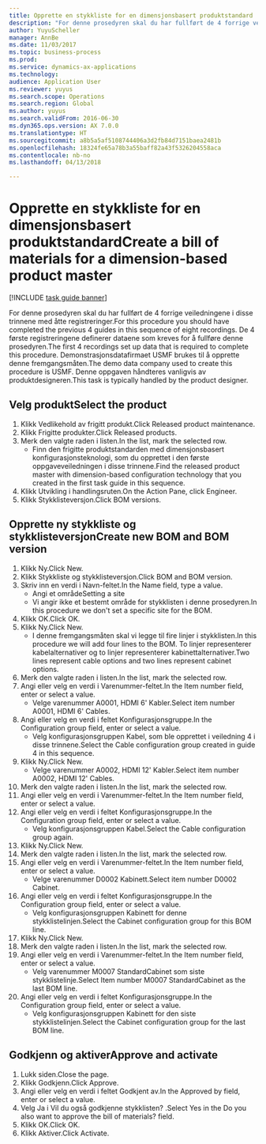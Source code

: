 ```yaml
--- 
title: Opprette en stykkliste for en dimensjonsbasert produktstandard
description: "For denne prosedyren skal du har fullført de 4 forrige veiledningene i disse trinnene med åtte registreringer."
author: YuyuScheller
manager: AnnBe
ms.date: 11/03/2017
ms.topic: business-process
ms.prod: 
ms.service: dynamics-ax-applications
ms.technology: 
audience: Application User
ms.reviewer: yuyus
ms.search.scope: Operations
ms.search.region: Global
ms.author: yuyus
ms.search.validFrom: 2016-06-30
ms.dyn365.ops.version: AX 7.0.0
ms.translationtype: HT
ms.sourcegitcommit: a8b5a5af5108744406a3d2fb84d7151baea2481b
ms.openlocfilehash: 18324fe65a78b3a55baff82a43f5326204558aca
ms.contentlocale: nb-no
ms.lasthandoff: 04/13/2018

---
```

# <a name="create-a-bill-of-materials-for-a-dimension-based-product-master"></a><span data-ttu-id="c66b5-103">Opprette en stykkliste for en dimensjonsbasert produktstandard</span><span class="sxs-lookup"><span data-stu-id="c66b5-103">Create a bill of materials for a dimension-based product master</span></span>

[!INCLUDE [task guide banner](../../includes/task-guide-banner.md)]

<span data-ttu-id="c66b5-104">For denne prosedyren skal du har fullført de 4 forrige veiledningene i disse trinnene med åtte registreringer.</span><span class="sxs-lookup"><span data-stu-id="c66b5-104">For this procedure you should have completed the previous 4 guides in this sequence of eight recordings.</span></span> <span data-ttu-id="c66b5-105">De 4 første registreringene definerer dataene som kreves for å fullføre denne prosedyren.</span><span class="sxs-lookup"><span data-stu-id="c66b5-105">The first 4 recordings set up data that is required to complete this procedure.</span></span> <span data-ttu-id="c66b5-106">Demonstrasjonsdatafirmaet USMF brukes til å opprette denne fremgangsmåten.</span><span class="sxs-lookup"><span data-stu-id="c66b5-106">The demo data company used to create this procedure is USMF.</span></span> <span data-ttu-id="c66b5-107">Denne oppgaven håndteres vanligvis av produktdesigneren.</span><span class="sxs-lookup"><span data-stu-id="c66b5-107">This task is typically handled by the product designer.</span></span>


## <a name="select-the-product"></a><span data-ttu-id="c66b5-108">Velg produkt</span><span class="sxs-lookup"><span data-stu-id="c66b5-108">Select the product</span></span>
1. <span data-ttu-id="c66b5-109">Klikk Vedlikehold av frigitt produkt.</span><span class="sxs-lookup"><span data-stu-id="c66b5-109">Click Released product maintenance.</span></span>
2. <span data-ttu-id="c66b5-110">Klikk Frigitte produkter.</span><span class="sxs-lookup"><span data-stu-id="c66b5-110">Click Released products.</span></span>
3. <span data-ttu-id="c66b5-111">Merk den valgte raden i listen.</span><span class="sxs-lookup"><span data-stu-id="c66b5-111">In the list, mark the selected row.</span></span>
    * <span data-ttu-id="c66b5-112">Finn den frigitte produktstandarden med dimensjonsbasert konfigurasjonsteknologi, som du opprettet i den første oppgaveveiledningen i disse trinnene.</span><span class="sxs-lookup"><span data-stu-id="c66b5-112">Find the released product master with dimension-based configuration technology that you created in the first task guide in this sequence.</span></span>  
4. <span data-ttu-id="c66b5-113">Klikk Utvikling i handlingsruten.</span><span class="sxs-lookup"><span data-stu-id="c66b5-113">On the Action Pane, click Engineer.</span></span>
5. <span data-ttu-id="c66b5-114">Klikk Stykklisteversjon.</span><span class="sxs-lookup"><span data-stu-id="c66b5-114">Click BOM versions.</span></span>

## <a name="create-new-bom-and-bom-version"></a><span data-ttu-id="c66b5-115">Opprette ny stykkliste og stykklisteversjon</span><span class="sxs-lookup"><span data-stu-id="c66b5-115">Create new BOM and BOM version</span></span>
1. <span data-ttu-id="c66b5-116">Klikk Ny.</span><span class="sxs-lookup"><span data-stu-id="c66b5-116">Click New.</span></span>
2. <span data-ttu-id="c66b5-117">Klikk Stykkliste og stykklisteversjon.</span><span class="sxs-lookup"><span data-stu-id="c66b5-117">Click BOM and BOM version.</span></span>
3. <span data-ttu-id="c66b5-118">Skriv inn en verdi i Navn-feltet.</span><span class="sxs-lookup"><span data-stu-id="c66b5-118">In the Name field, type a value.</span></span>
    * <span data-ttu-id="c66b5-119">Angi et område</span><span class="sxs-lookup"><span data-stu-id="c66b5-119">Setting a site</span></span>  
    * <span data-ttu-id="c66b5-120">Vi angir ikke et bestemt område for stykklisten i denne prosedyren.</span><span class="sxs-lookup"><span data-stu-id="c66b5-120">In this procedure we don't set a specific site for the BOM.</span></span>  
4. <span data-ttu-id="c66b5-121">Klikk OK.</span><span class="sxs-lookup"><span data-stu-id="c66b5-121">Click OK.</span></span>
5. <span data-ttu-id="c66b5-122">Klikk Ny.</span><span class="sxs-lookup"><span data-stu-id="c66b5-122">Click New.</span></span>
    * <span data-ttu-id="c66b5-123">I denne fremgangsmåten skal vi legge til fire linjer i stykklisten.</span><span class="sxs-lookup"><span data-stu-id="c66b5-123">In this procedure we will add four lines to the BOM.</span></span> <span data-ttu-id="c66b5-124">To linjer representerer kabelalternativer og to linjer representerer kabinettalternativer.</span><span class="sxs-lookup"><span data-stu-id="c66b5-124">Two lines represent cable options and two lines represent cabinet options.</span></span>  
6. <span data-ttu-id="c66b5-125">Merk den valgte raden i listen.</span><span class="sxs-lookup"><span data-stu-id="c66b5-125">In the list, mark the selected row.</span></span>
7. <span data-ttu-id="c66b5-126">Angi eller velg en verdi i Varenummer-feltet.</span><span class="sxs-lookup"><span data-stu-id="c66b5-126">In the Item number field, enter or select a value.</span></span>
    * <span data-ttu-id="c66b5-127">Velge varenummer A0001, HDMI 6' Kabler.</span><span class="sxs-lookup"><span data-stu-id="c66b5-127">Select item number A0001, HDMI 6' Cables.</span></span>  
8. <span data-ttu-id="c66b5-128">Angi eller velg en verdi i feltet Konfigurasjonsgruppe.</span><span class="sxs-lookup"><span data-stu-id="c66b5-128">In the Configuration group field, enter or select a value.</span></span>
    * <span data-ttu-id="c66b5-129">Velg konfigurasjonsgruppen Kabel, som ble opprettet i veiledning 4 i disse trinnene.</span><span class="sxs-lookup"><span data-stu-id="c66b5-129">Select the Cable configuration group created in guide 4 in this sequence.</span></span>  
9. <span data-ttu-id="c66b5-130">Klikk Ny.</span><span class="sxs-lookup"><span data-stu-id="c66b5-130">Click New.</span></span>
    * <span data-ttu-id="c66b5-131">Velge varenummer A0002, HDMI 12' Kabler.</span><span class="sxs-lookup"><span data-stu-id="c66b5-131">Select item number A0002, HDMI 12' Cables.</span></span>  
10. <span data-ttu-id="c66b5-132">Merk den valgte raden i listen.</span><span class="sxs-lookup"><span data-stu-id="c66b5-132">In the list, mark the selected row.</span></span>
11. <span data-ttu-id="c66b5-133">Angi eller velg en verdi i Varenummer-feltet.</span><span class="sxs-lookup"><span data-stu-id="c66b5-133">In the Item number field, enter or select a value.</span></span>
12. <span data-ttu-id="c66b5-134">Angi eller velg en verdi i feltet Konfigurasjonsgruppe.</span><span class="sxs-lookup"><span data-stu-id="c66b5-134">In the Configuration group field, enter or select a value.</span></span>
    * <span data-ttu-id="c66b5-135">Velg konfigurasjonsgruppen Kabel.</span><span class="sxs-lookup"><span data-stu-id="c66b5-135">Select the Cable configuration group again.</span></span>  
13. <span data-ttu-id="c66b5-136">Klikk Ny.</span><span class="sxs-lookup"><span data-stu-id="c66b5-136">Click New.</span></span>
14. <span data-ttu-id="c66b5-137">Merk den valgte raden i listen.</span><span class="sxs-lookup"><span data-stu-id="c66b5-137">In the list, mark the selected row.</span></span>
15. <span data-ttu-id="c66b5-138">Angi eller velg en verdi i Varenummer-feltet.</span><span class="sxs-lookup"><span data-stu-id="c66b5-138">In the Item number field, enter or select a value.</span></span>
    * <span data-ttu-id="c66b5-139">Velge varenummer D0002 Kabinett.</span><span class="sxs-lookup"><span data-stu-id="c66b5-139">Select item number D0002 Cabinet.</span></span>  
16. <span data-ttu-id="c66b5-140">Angi eller velg en verdi i feltet Konfigurasjonsgruppe.</span><span class="sxs-lookup"><span data-stu-id="c66b5-140">In the Configuration group field, enter or select a value.</span></span>
    * <span data-ttu-id="c66b5-141">Velg konfigurasjonsgruppen Kabinett for denne stykklistelinjen.</span><span class="sxs-lookup"><span data-stu-id="c66b5-141">Select the Cabinet configuration group for this BOM line.</span></span>  
17. <span data-ttu-id="c66b5-142">Klikk Ny.</span><span class="sxs-lookup"><span data-stu-id="c66b5-142">Click New.</span></span>
18. <span data-ttu-id="c66b5-143">Merk den valgte raden i listen.</span><span class="sxs-lookup"><span data-stu-id="c66b5-143">In the list, mark the selected row.</span></span>
19. <span data-ttu-id="c66b5-144">Angi eller velg en verdi i Varenummer-feltet.</span><span class="sxs-lookup"><span data-stu-id="c66b5-144">In the Item number field, enter or select a value.</span></span>
    * <span data-ttu-id="c66b5-145">Velg varenummer M0007 StandardCabinet som siste stykklistelinje.</span><span class="sxs-lookup"><span data-stu-id="c66b5-145">Select Item number M0007 StandardCabinet as the last BOM line.</span></span>  
20. <span data-ttu-id="c66b5-146">Angi eller velg en verdi i feltet Konfigurasjonsgruppe.</span><span class="sxs-lookup"><span data-stu-id="c66b5-146">In the Configuration group field, enter or select a value.</span></span>
    * <span data-ttu-id="c66b5-147">Velg konfigurasjonsgruppen Kabinett for den siste stykklistelinjen.</span><span class="sxs-lookup"><span data-stu-id="c66b5-147">Select the Cabinet configuration group for the last BOM line.</span></span>  

## <a name="approve-and-activate"></a><span data-ttu-id="c66b5-148">Godkjenn og aktiver</span><span class="sxs-lookup"><span data-stu-id="c66b5-148">Approve and activate</span></span>
1. <span data-ttu-id="c66b5-149">Lukk siden.</span><span class="sxs-lookup"><span data-stu-id="c66b5-149">Close the page.</span></span>
2. <span data-ttu-id="c66b5-150">Klikk Godkjenn.</span><span class="sxs-lookup"><span data-stu-id="c66b5-150">Click Approve.</span></span>
3. <span data-ttu-id="c66b5-151">Angi eller velg en verdi i feltet Godkjent av.</span><span class="sxs-lookup"><span data-stu-id="c66b5-151">In the Approved by field, enter or select a value.</span></span>
4. <span data-ttu-id="c66b5-152">Velg Ja i Vil du også godkjenne stykklisten? .</span><span class="sxs-lookup"><span data-stu-id="c66b5-152">Select Yes in the Do you also want to approve the bill of materials? field.</span></span>
5. <span data-ttu-id="c66b5-153">Klikk OK.</span><span class="sxs-lookup"><span data-stu-id="c66b5-153">Click OK.</span></span>
6. <span data-ttu-id="c66b5-154">Klikk Aktiver.</span><span class="sxs-lookup"><span data-stu-id="c66b5-154">Click Activate.</span></span>


